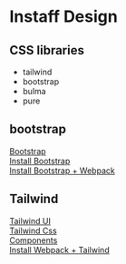 # Instaff Design

## CSS libraries
* tailwind
* bootstrap
* bulma
* pure

## bootstrap
[Bootstrap](https://getbootstrap.com/)\
[Install Bootstrap](https://getbootstrap.com/)\
[Install Bootstrap + Webpack](https://getbootstrap.com/docs/5.3/getting-started/webpack/)

## Tailwind
[Tailwind UI](https://tailwindui.com/) \
[Tailwind Css](https://tailwindcss.com/) \
[Components](https://tailwindui.com/components) \
[Install Webpack + Tailwind](https://gist.github.com/bradtraversy/1c93938c1fe4f10d1e5b0532ae22e16a)